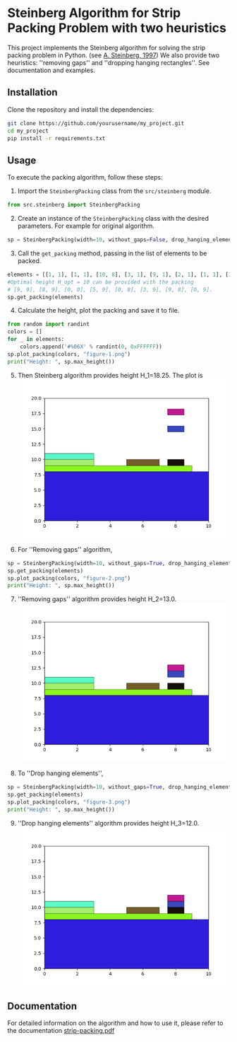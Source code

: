 # Steinberg Algorithm for Strip Packing Problem with two heuristics

This project implements the Steinberg algorithm for solving the strip packing problem in Python. (see [A. Steinberg, 1997](https://epubs.siam.org/doi/10.1137/S0097539793255801)) We also provide two heuristics: ''removing gaps'' and ''dropping hanging rectangles''. See documentation and examples. 

## Installation

Clone the repository and install the dependencies:

```bash
git clone https://github.com/yourusername/my_project.git
cd my_project
pip install -r requirements.txt
```

## Usage
To execute the packing algorithm, follow these steps:

1. Import the `SteinbergPacking` class from the `src/steinberg` module.
```python
from src.steinberg import SteinbergPacking
```
2. Create an instance of the `SteinbergPacking` class with the desired parameters. For example for original algorithm.
```python
sp = SteinbergPacking(width=10, without_gaps=False, drop_hanging_element=False)
```
3. Call the `get_packing` method, passing in the list of elements to be packed.
```python
elements = [[1, 1], [1, 1], [10, 8], [3, 1], [9, 1], [2, 1], [1, 1], [3, 1]]
#Optimal height H_opt = 10 can be provided with the packing 
# [9, 9], [8, 9], [0, 0], [5, 9], [0, 8], [3, 9], [9, 8], [0, 9].  
sp.get_packing(elements)
```
4. Calculate the height, plot the packing and save it to file.
```python
from random import randint
colors = []
for _ in elements:
    colors.append('#%06X' % randint(0, 0xFFFFFF))
sp.plot_packing(colors, "figure-1.png")
print("Height: ", sp.max_height())
```

5. Then Steinberg algorithm provides height H_1=18.25. The plot is 
![Alt text](examples/original-7.png?raw=true "Steinberg")

6. For ''Removing gaps'' algorithm,
```python
sp = SteinbergPacking(width=10, without_gaps=True, drop_hanging_element=False)
sp.get_packing(elements)
sp.plot_packing(colors, "figure-2.png")
print("Height: ", sp.max_height())
```

7. ''Removing gaps'' algorithm provides height H_2=13.0.
![Alt text](examples/no-gaps-7.png?raw=true "Removing gaps")

8. To ''Drop hanging elements'',
```python
sp = SteinbergPacking(width=10, without_gaps=True, drop_hanging_element=True)
sp.get_packing(elements)
sp.plot_packing(colors, "figure-3.png")
print("Height: ", sp.max_height())
```

9. ''Drop hanging elements'' algorithm provides height H_3=12.0.
![Alt text](examples/dropped-7.png?raw=true "DropAll")

## Documentation
For detailed information on the algorithm and how to use it, please refer to the documentation [strip-packing.pdf](https://github.com/yzdxdydz/strip-packing/blob/main/docs/strip-packing.pdf)
